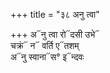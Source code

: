+++
title = "३८ अनु त्वा"

+++
अ᳓नु त्वा रो᳓दसी उभे᳓  
चक्रं᳓ न᳓ वर्ति ए᳓तशम्  
अ᳓नु स्वाना᳓स° इ᳓न्दवः